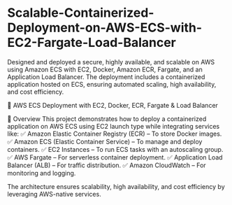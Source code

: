 # Scalable-Containerized-Deployment-on-AWS-ECS-with-EC2-Fargate-Load-Balancer
Designed and deployed a secure, highly available, and scalable on AWS using Amazon ECS with EC2, Docker, Amazon ECR, Fargate, and an Application Load Balancer. The deployment includes a containerized application hosted on ECS, ensuring automated scaling, high availability, and cost efficiency.

📌 AWS ECS Deployment with EC2, Docker, ECR, Fargate & Load Balancer

🚀 Overview
This project demonstrates how to deploy a containerized application on AWS ECS using EC2 launch type while integrating services like:
✅ Amazon Elastic Container Registry (ECR) – To store Docker images.
✅ Amazon ECS (Elastic Container Service) – To manage and deploy containers.
✅ EC2 Instances – To run ECS tasks with an autoscaling group.
✅ AWS Fargate – For serverless container deployment.
✅ Application Load Balancer (ALB) – For traffic distribution.
✅ Amazon CloudWatch – For monitoring and logging.

The architecture ensures scalability, high availability, and cost efficiency by leveraging AWS-native services.

